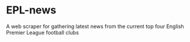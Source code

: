 # EPL-news
A web scraper for gathering latest news from the current top four English Premier League football clubs
